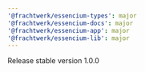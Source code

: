 ```yaml
---
'@frachtwerk/essencium-types': major
'@frachtwerk/essencium-docs': major
'@frachtwerk/essencium-app': major
'@frachtwerk/essencium-lib': major
---
```


Release stable version 1.0.0
